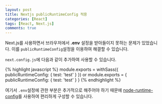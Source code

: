 ```yaml
---
layout: post
title: Nextjs publicRuntimeConfig 적용
categories: [React]
tags: [React, Next.js]
comments: true
---
```


Next.js를 사용하면서 브라우저에서 **.env** 설정을 받아들이지 못하는 문제가 있었습니다. 이를 `publicRuntimeConfig`설정을 이용하여 해결할 수 있습니다.

`next.config.js`에 다음과 같이 추가하여 사용할 수 있습니다.

{% highlight javascript %}
module.exports = withSass({ publicRuntimeConfig: { test: 'test' } })
or
module.exports = { publicRuntimeConfig: { test: 'test' } }
{% endhighlight %}

여기서 `.env`설정에 관한 부분은 추가적으로 해주어야 하기 때문에 [node-runtime-config](https://www.npmjs.com/package/next-runtime-dotenv)를 사용하여 편리하게 구성할 수 있습니다.